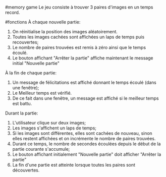 #memory game
Le jeu consiste à trouver 3 paires
d'images en un temps record.


#fonctions
À chaque nouvelle partie:
1. On réinitialise la position des images aléatoirement.
2. Toutes les images cachées sont affichées un laps de temps puis recouvertes;
3. Le nombre de paires trouvées est remis à zéro ainsi que le temps écoulé.
4. Le bouton affichant "Arrêter la partie" affiche maintenant le message initial "Nouvelle partie"

À la fin de chaque partie:
1. Un message de félicitations est affiché donnant le temps écoulé (dans une fenêtre);
2. Le Meilleur temps est vérifié.
3. De ce fait dans une fenêtre, un message est affiché si le meilleur temps est battu.

Durant la partie:
1. L'utilisateur clique sur deux images;
2. Les images s'affichent un laps de temps;
3. Si les images sont différentes, elles sont cachées de nouveau, sinon elles restent affichées et on
incrémente le nombre de paires trouvées.
4. Durant ce temps, le nombre de secondes écoulées depuis le début de la partie courante
s'accumule;
5. Le bouton affichant initialement "Nouvelle partie" doit afficher "Arrêter la partie"
6. La fin d'une partie est atteinte lorsque toutes les paires sont découvertes.

